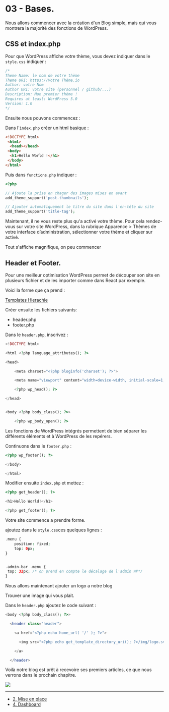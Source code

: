 # 03 - Bases.

Nous allons commencer avec la création d'un Blog simple, mais qui vous montrera la majorité des fonctions de WordPress.

## CSS et index.php

Pour que WordPress affiche votre thème, vous devez indiquer dans le `style.css` indiquer : 

```CSS
/*
Theme Name: le nom de votre thème
Theme URI: https://Votre Thème.io
Author: votre Nom
Author URI: votre site (personnel / github/...)
Description: Mon premier thème ! 
Requires at least: WordPress 5.0
Version: 1.0
*/
```
Ensuite nous pouvons commencez :

Dans l'`index.php` créer un html basique :

```HTML
<!DOCTYPE html>
 <html>
  <head></head>
 <body>
  <h1>Hello World !</h1>
 </body>
</html>
```

Puis dans `functions.php` indiquer : 

```PHP
<?php 

// Ajoute la prise en chager des images mises en avant
add_theme_support('post-thumbnails');

// Ajouter automatiquement le titre du site dans l'en-tête du site
add_theme_support('title-tag');
```

Maintenant, il ne vous reste plus qu'a activé votre thème. Pour cela rendez-vous sur votre site WordPress, dans la rubrique Apparence > Thèmes de votre interface d’administration, sélectionner votre thème et cliquer sur activé.

Tout s'affiche magnifique, on peu commencer 

## Header et Footer.

Pour une meilleur optimisation WordPress permet de découper son site en plusieurs fichier et de les importer comme dans React par exemple. 

Voici la forme que ça prend : 

[Templates Hierachie](./Templates-Hierachie.md)



Créer ensuite les fichiers suivants:
- header.php
- footer.php

Dans le `header.php`, inscrivez :

```PHP
<!DOCTYPE html>

<html <?php language_attributes(); ?>

<head>

    <meta charset="<?php bloginfo('charset'); ?>">

    <meta name="viewport" content="width=device-width, initial-scale=1, shrink-to-fit=no"/>

    <?php wp_head(); ?>

</head>


<body <?php body_class(); ?>>

    <?php wp_body_open(); ?>
```

Les fonctions de WordPress intégrés permettent de bien séparer les différents éléments et à WordPress de les repérers. 

Continuons dans le `footer.php` : 

```PHP
<?php wp_footer(); ?>

</body>

</html>
```

Modifier ensuite `index.php` et mettez : 

```PHP
<?php get_header(); ?>

<h1>Hello World!</h1>

<?php get_footer(); ?>
```

Votre site commence a prendre forme.

ajoutez dans le `style.css`ces quelques lignes : 

```PHP
.menu {
    position: fixed;
    top: 0px;
}


.admin-bar .menu {
 top: 32px; /* on prend en compte le décalage de l'admin WP*/
}
```
Nous allons maintenant ajouter un logo a notre blog

Trouver une image qui vous plait.

Dans le `header.php` ajoutez le code suivant : 

```PHP
<body <?php body_class(); ?>>

  <header class="header">

    <a href="<?php echo home_url( '/' ); ?>">

      <img src="<?php echo get_template_directory_uri(); ?>/img/logo.svg" alt="Logo">

    </a>  

  </header>
```

Voilà notre blog est prêt à recevoire ses premiers articles, ce que nous verrons dans le prochain chapitre.
  
 ![](https://media.giphy.com/media/149eCxEQPfhwyY/giphy.gif)

  ---

- [2. Mise en place](./02-Mise-en-place.md)
- [4. Dashboard](./04-Dashboard.md)
